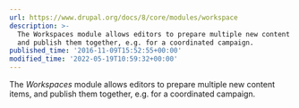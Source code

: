 ```yaml
---
url: https://www.drupal.org/docs/8/core/modules/workspace
description: >-
  The Workspaces module allows editors to prepare multiple new content items,
  and publish them together, e.g. for a coordinated campaign.
published_time: '2016-11-09T15:52:55+00:00'
modified_time: '2022-05-19T10:59:32+00:00'
---
```

The _Workspaces_ module allows editors to prepare multiple new content items, and publish them together, e.g. for a coordinated campaign.